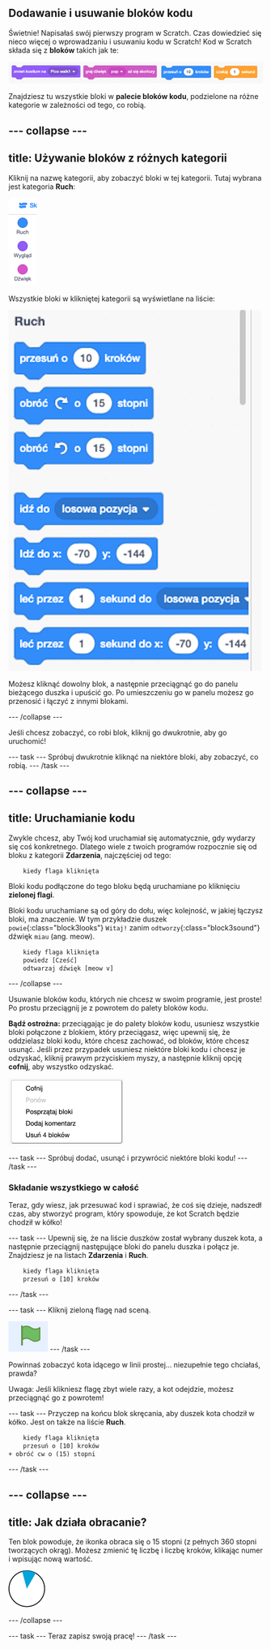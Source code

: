 ## Dodawanie i usuwanie bloków kodu

Świetnie! Napisałaś swój pierwszy program w Scratch. Czas dowiedzieć się nieco więcej o wprowadzaniu i usuwaniu kodu w Scratch! Kod w Scratch składa się z **bloków** takich jak te:

![](images/code1.png)

Znajdziesz tu wszystkie bloki w **palecie bloków kodu**, podzielone na różne kategorie w zależności od tego, co robią.

--- collapse ---
---
title: Używanie bloków z różnych kategorii
---

Kliknij na nazwę kategorii, aby zobaczyć bloki w tej kategorii. Tutaj wybrana jest kategoria **Ruch**:

![](images/code2a.png)

Wszystkie bloki w klikniętej kategorii są wyświetlane na liście:

![](images/code2b.png)

Możesz kliknąć dowolny blok, a następnie przeciągnąć go do panelu bieżącego duszka i upuścić go. Po umieszczeniu go w panelu możesz go przenosić i łączyć z innymi blokami.

--- /collapse ---

Jeśli chcesz zobaczyć, co robi blok, kliknij go dwukrotnie, aby go uruchomić!

--- task --- Spróbuj dwukrotnie kliknąć na niektóre bloki, aby zobaczyć, co robią. --- /task ---

--- collapse ---
---
title: Uruchamianie kodu
---

Zwykle chcesz, aby Twój kod uruchamiał się automatycznie, gdy wydarzy się coś konkretnego. Dlatego wiele z twoich programów rozpocznie się od bloku z kategorii **Zdarzenia**, najczęściej od tego:

```blocks3
    kiedy flaga kliknięta
```

Bloki kodu podłączone do tego bloku będą uruchamiane po kliknięciu **zielonej flagi**.

Bloki kodu uruchamiane są od góry do dołu, więc kolejność, w jakiej łączysz bloki, ma znaczenie. W tym przykładzie duszek `powie`{:class="block3looks"} `Witaj!` zanim `odtworzy`{:class="block3sound"} dźwięk `miau` (ang. meow).

```blocks3
    kiedy flaga kliknięta
    powiedz [Cześć]
    odtwarzaj dźwięk [meow v]
```

--- /collapse ---

Usuwanie bloków kodu, których nie chcesz w swoim programie, jest proste! Po prostu przeciągnij je z powrotem do palety bloków kodu.

**Bądź ostrożna:** przeciągając je do palety bloków kodu, usuniesz wszystkie bloki połączone z blokiem, który przeciągasz, więc upewnij się, że oddzielasz bloki kodu, które chcesz zachować, od bloków, które chcesz usunąć. Jeśli przez przypadek usuniesz niektóre bloki kodu i chcesz je odzyskać, kliknij prawym przyciskiem myszy, a następnie kliknij opcję **cofnij**, aby wszystko odzyskać.

![](images/code6.png)

--- task --- Spróbuj dodać, usunąć i przywrócić niektóre bloki kodu! --- /task ---

### Składanie wszystkiego w całość

Teraz, gdy wiesz, jak przesuwać kod i sprawiać, że coś się dzieje, nadszedł czas, aby stworzyć program, który spowoduje, że kot Scratch będzie chodził w kółko!

--- task --- Upewnij się, że na liście duszków został wybrany duszek kota, a następnie przeciągnij następujące bloki do panelu duszka i połącz je. Znajdziesz je na listach **Zdarzenia** i **Ruch**.

```blocks3
    kiedy flaga kliknięta
    przesuń o [10] kroków
```

--- /task ---

--- task --- Kliknij zieloną flagę nad sceną.

![](images/code7.png) --- /task ---

Powinnaś zobaczyć kota idącego w linii prostej... niezupełnie tego chciałaś, prawda?

Uwaga: Jeśli klikniesz flagę zbyt wiele razy, a kot odejdzie, możesz przeciągnąć go z powrotem!

--- task --- Przyczep na końcu blok skręcania, aby duszek kota chodził w kółko. Jest on także na liście **Ruch**.

```blocks3
    kiedy flaga kliknięta
    przesuń o [10] kroków
+ obróć cw o (15) stopni
```

--- /task ---

--- collapse ---
---
title: Jak działa obracanie?
---

Ten blok powoduje, że ikonka obraca się o 15 stopni (z pełnych 360 stopni tworzących okrąg). Możesz zmienić tę liczbę i liczbę kroków, klikając numer i wpisując nową wartość.

![](images/code9.png)

--- /collapse ---

--- task --- Teraz zapisz swoją pracę! --- /task ---